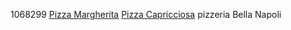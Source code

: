 1068299
[Pizza Margherita](Pizza/margherita.md)
[Pizza Capricciosa](Pizza/capricciosa.md)
pizzeria Bella Napoli
